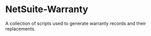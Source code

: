 # NetSuite-Warranty
A collection of scripts used to generate warranty records and their replacements.
